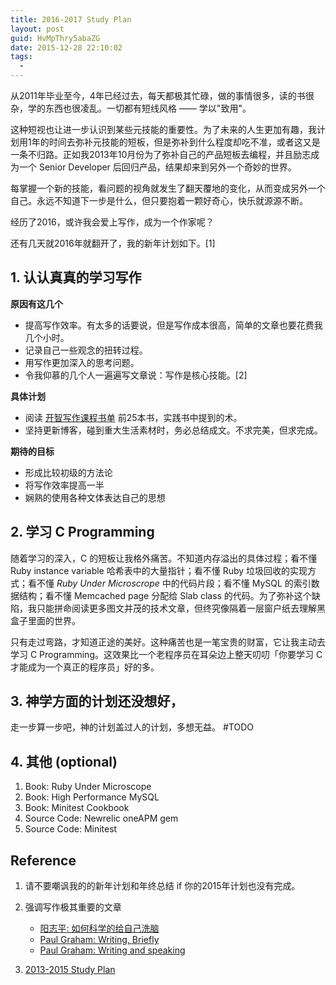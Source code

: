 ```yaml
---
title: 2016-2017 Study Plan
layout: post
guid: HvMpThry5abaZG
date: 2015-12-28 22:10:02
tags:
  - 
---
```


从2011年毕业至今，4年已经过去，每天都极其忙碌，做的事情很多，读的书很杂，学的东西也很凌乱。一切都有短线风格 —— 学以"致用"。

这种短视也让进一步认识到某些元技能的重要性。为了未来的人生更加有趣，我计划用1年的时间去弥补元技能的短板，但是弥补到什么程度却吃不准，或者这又是一条不归路。正如我2013年10月份为了弥补自己的产品短板去编程，并且励志成为一个 Senior Developer 后回归产品，结果却来到另外一个奇妙的世界。

每掌握一个新的技能，看问题的视角就发生了翻天覆地的变化，从而变成另外一个自己。永远不知道下一步是什么，但只要抱着一颗好奇心，快乐就源源不断。

经历了2016，或许我会爱上写作，成为一个作家呢？

还有几天就2016年就翻开了，我的新年计划如下。[1]

## 1. 认认真真的学习写作

**原因有这几个**

* 提高写作效率。有太多的话要说，但是写作成本很高，简单的文章也要花费我几个小时。
* 记录自己一些观念的扭转过程。
* 用写作更加深入的思考问题。
* 令我仰慕的几个人一遍遍写文章说：写作是核心技能。[2]

**具体计划**

* 阅读 [开智写作课程书单](http://www.douban.com/doulist/39820236) 前25本书，实践书中提到的术。
* 坚持更新博客，碰到重大生活素材时，务必总结成文。不求完美，但求完成。

**期待的目标**

* 形成比较初级的方法论
* 将写作效率提高一半
* 娴熟的使用各种文体表达自己的思想


## 2. 学习 C Programming

随着学习的深入，C 的短板让我格外痛苦。不知道内存溢出的具体过程；看不懂 Ruby instance variable 哈希表中的大量指针；看不懂 Ruby 垃圾回收的实现方式；看不懂 *Ruby Under Microscrope* 中的代码片段；看不懂 MySQL 的索引数据结构；看不懂 Memcached page 分配给 Slab class 的代码。为了弥补这个缺陷，我只能拼命阅读更多图文并茂的技术文章，但终究像隔着一层窗户纸去理解黑盒子里面的世界。

只有走过弯路，才知道正途的美好。这种痛苦也是一笔宝贵的财富，它让我主动去学习 C Programming。这效果比一个老程序员在耳朵边上整天叨叨「你要学习 C 才能成为一个真正的程序员」好的多。

## 3. 神学方面的计划还没想好，

走一步算一步吧，神的计划盖过人的计划，多想无益。 #TODO


## 4. 其他 (optional)

1. Book: Ruby Under Microscope
2. Book: High Performance MySQL
3. Book: Minitest Cookbook
4. Source Code: Newrelic oneAPM gem
5. Source Code: Minitest

## Reference

1. 请不要嘲讽我的的新年计划和年终总结 if 你的2015年计划也没有完成。

2. 强调写作极其重要的文章
    * [阳志平: 如何科学的给自己洗脑](https://www.douban.com/doulist/42136135/)  
    * [Paul Graham: Writing, Briefly](http://www.paulgraham.com/writing44.html)   
    * [Paul Graham: Writing and speaking](http://paulgraham.com/speak.html)    
  
3. [2013-2015 Study Plan](/study-plan.html)
